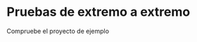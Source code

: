 # Pruebas de extremo a extremo

Compruebe el proyecto de ejemplo [](https://github.com/go-rod/rod-e2e-example)
